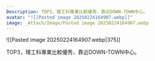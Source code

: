 ```yaml
---
Description: TOP3，理工科專業比較優秀，靠近DOWN-TOWN中心。
avatar: "![[Pasted image 20250224164907.webp]]"
image: _Attach/Image/Pasted image 20250224164907.webp
---
```

![[Pasted image 20250224164907.webp|375]]

TOP3，理工科專業比較優秀，靠近DOWN-TOWN中心。